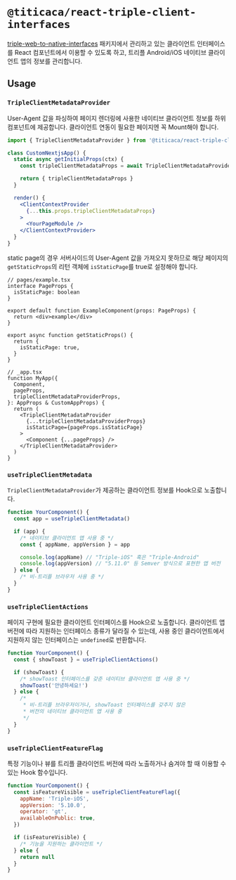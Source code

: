 # `@titicaca/react-triple-client-interfaces`

[triple-web-to-native-interfaces](https://github.com/titicacadev/triple-web-to-native-interfaces/)
패키지에서 관리하고 있는 클라이언트 인터페이스를 React 컴포넌트에서 이용할 수
있도록 하고, 트리플 Android/iOS 네이티브 클라이언트 앱의 정보를 관리합니다.

## Usage

### `TripleClientMetadataProvider`

User-Agent 값을 파싱하여 페이지 렌더링에 사용한 네이티브 클라이언트 정보를 하위
컴포넌트에 제공합니다. 클라이언트 연동이 필요한 페이지엔 꼭 Mount해야 합니다.

```jsx
import { TripleClientMetadataProvider } from '@titicaca/react-triple-client-interfaces'

class CustomNextjsApp() {
  static async getInitialProps(ctx) {
    const tripleClientMetadataProps = await TripleClientMetadataProvider.getInitialProps(ctx)

    return { tripleClientMetadataProps }
  }

  render() {
    <ClientContextProvider
      {...this.props.tripleClientMetadataProps}
    >
      <YourPageModule />
    </ClientContextProvider>
  }
}
```

static page의 경우 서버사이드의 User-Agent 값을 가져오지 못하므로
해당 페이지의 `getStaticProps`의 리턴 객체에 `isStaticPage`를 true로 설정해야 합니다.

```tsx
// pages/example.tsx
interface PageProps {
  isStaticPage: boolean
}

export default function ExampleComponent(props: PageProps) {
  return <div>example</div>
}

export async function getStaticProps() {
  return {
    isStaticPage: true,
  }
}

// _app.tsx
function MyApp({
  Component,
  pageProps,
  tripleClientMetadataProviderProps,
}: AppProps & CustomAppProps) {
  return (
    <TripleClientMetadataProvider
      {...tripleClientMetadataProviderProps}
      isStaticPage={pageProps.isStaticPage}
    >
      <Component {...pageProps} />
    </TripleClientMetadataProvider>
  )
}
```

### `useTripleClientMetadata`

`TripleClientMetadataProvider`가 제공하는 클라이언트 정보를 Hook으로 노출합니다.

```jsx
function YourComponent() {
  const app = useTripleClientMetadata()

  if (app) {
    /* 네이티브 클라이언트 앱 사용 중 */
    const { appName, appVersion } = app

    console.log(appName) // "Triple-iOS" 혹은 "Triple-Android"
    console.log(appVersion) // "5.11.0" 등 Semver 방식으로 표현한 앱 버전
  } else {
    /* 비-트리플 브라우저 사용 중 */
  }
}
```

### `useTripleClientActions`

페이지 구현에 필요한 클라이언트 인터페이스를 Hook으로 노출합니다. 클라이언트 앱
버전에 따라 지원하는 인터페이스 종류가 달라질 수 있는데, 사용 중인 클라이언트에서
지원하지 않는 인터페이스는 `undefined`로 반환합니다.

```jsx
function YourComponent() {
  const { showToast } = useTripleClientActions()

  if (showToast) {
    /* showToast 인터페이스를 갖춘 네이티브 클라이언트 앱 사용 중 */
    showToast('안녕하세요!')
  } else {
    /*
     * 비-트리플 브라우저이거나, showToast 인터페이스를 갖추지 않은
     * 버전의 네이티브 클라이언트 앱 사용 중
     */
  }
}
```

### `useTripleClientFeatureFlag`

특정 기능이나 뷰를 트리플 클라이언트 버전에 따라 노출하거나 숨겨야 할 때
이용할 수 있는 Hook 함수입니다.

```jsx
function YourComponent() {
  const isFeatureVisible = useTripleClientFeatureFlag({
    appName: 'Triple-iOS',
    appVersion: '5.10.0',
    operator: 'gt',
    availableOnPublic: true,
  })

  if (isFeatureVisible) {
    /* 기능을 지원하는 클라이언트 */
  } else {
    return null
  }
}
```
